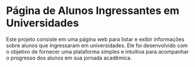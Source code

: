 # Página de Alunos Ingressantes em Universidades
Este projeto consiste em uma página web para listar e exibir informações sobre alunos que ingressaram em universidades. Ele foi desenvolvido com o objetivo de fornecer uma plataforma simples e intuitiva para acompanhar o progresso dos alunos em sua jornada acadêmica.
